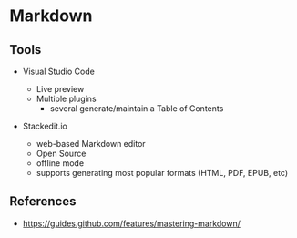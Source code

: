 # Markdown

## Tools

- Visual Studio Code
    - Live preview
    - Multiple plugins
        - several generate/maintain a Table of Contents

- Stackedit.io
    - web-based Markdown editor
    - Open Source
    - offline mode
    - supports generating most popular formats (HTML, PDF, EPUB, etc)

## References

- https://guides.github.com/features/mastering-markdown/
